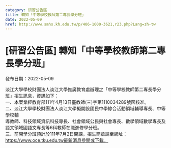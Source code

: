```yaml
---
category: 研習公告區
title: 轉知「中等學校教師第二專長學分班」
date: 2022-05-09
href: http://www.smhs.kh.edu.tw/p/406-1000-3621,r23.php?Lang=zh-tw
---
```


# [研習公告區] 轉知「中等學校教師第二專長學分班」

發布日期：2022-05-09

淡江大學學校財團法人淡江大學推廣教育處辦理之「中等學校教師第二專長學分班」招生訊息，資訊如下：  
一、本案業經教育部111年4月13日臺教師(三)字第1110034289號函核准。  
二、淡江大學學校財團法人淡江大學擬開設國民中學綜合活動領域輔導專長、中等學校輔  
導教師、科技領域資訊科技專長、社會領域公民與社會專長、數學領域數學專長及語文領域國語文專長等6科教師在職進修學分班。  
三、前開學分班預計於111年7月2日開課，招生簡章請至網址：https://www.oce.tku.edu.tw最新消息參閱或下載。

